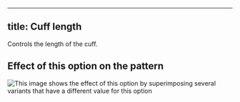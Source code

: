 ***

## title: Cuff length

Controls the length of the cuff.

## Effect of this option on the pattern

![This image shows the effect of this option by superimposing several variants that have a different value for this option](cornelius\_kneetobelow\_sample.svg "Effect of this option on the pattern")
